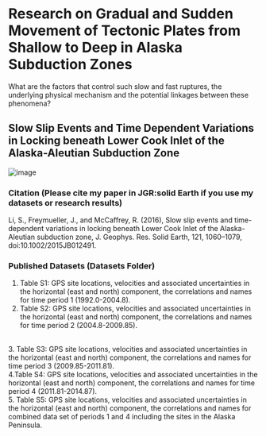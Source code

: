 # Research on Gradual and Sudden Movement of Tectonic Plates from Shallow to Deep in Alaska Subduction Zones

What are the factors that control such slow and fast ruptures, the underlying physical mechanism and the potential linkages between these phenomena?

## Slow Slip Events and Time Dependent Variations in Locking beneath Lower Cook Inlet of the Alaska-Aleutian Subduction Zone
![image](https://github.com/sophie8910/SSE-Alaska/assets/8365653/28ffc6d0-1e66-4994-9321-346c3124dbb4)

### Citation (Please cite my paper in JGR:solid Earth if you use my datasets or research results)

Li, S., Freymueller, J., and McCaffrey, R. (2016), Slow slip events and time-dependent variations in locking beneath Lower Cook Inlet of the Alaska-Aleutian subduction zone, J. Geophys. Res. Solid Earth, 121, 1060–1079, doi:10.1002/2015JB012491.

### Published Datasets (Datasets Folder)
1. Table S1: GPS site locations, velocities and associated uncertainties in the horizontal (east and north) component, the correlations and names for time period 1 (1992.0-2004.8).
2. Table S2: GPS site locations, velocities and associated uncertainties in the horizontal (east and north) component, the correlations and names for time period 2 (2004.8-2009.85).
<br>
3. Table S3: GPS site locations, velocities and associated uncertainties in the horizontal (east and north) component, the correlations and names for time period 3 (2009.85-2011.81).
<br>
4.Table S4: GPS site locations, velocities and associated uncertainties in the horizontal (east and north) component, the correlations and names for time period 4 (2011.81-2014.87).
<br>
5. Table S5: GPS site locations, velocities and associated uncertainties in the horizontal (east and north) component, the correlations and names for combined data set of periods 1 and
4 including the sites in the Alaska Peninsula.
